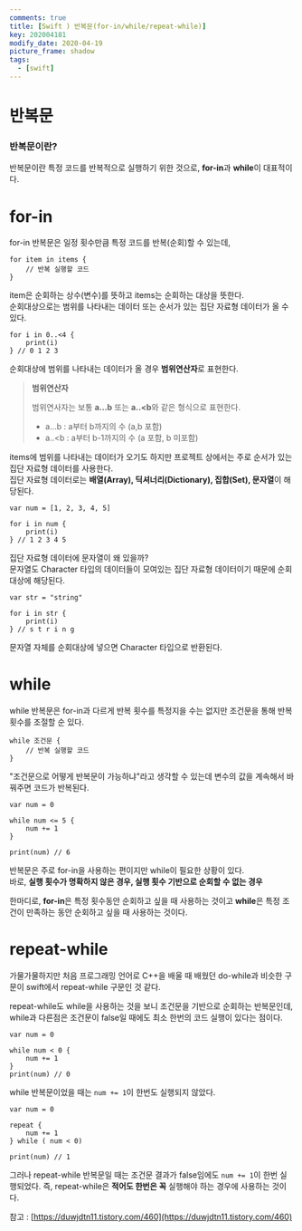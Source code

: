 ```yaml
---
comments: true
title: [Swift ) 반복문(for-in/while/repeat-while)]
key: 202004181
modify_date: 2020-04-19
picture_frame: shadow
tags:
  - [swift]
---
```

 
# 반복문

### 반복문이란?
 
반복문이란 특정 코드를 반복적으로 실행하기 위한 것으로, **for-in**과 **while**이 대표적이다.
 
# for-in
 
for-in 반복문은 일정 횟수만큼 특정 코드를 반복(순회)할 수 있는데,
```
for item in items {
    // 반복 실행할 코드
}
```
item은 순회하는 상수(변수)를 뜻하고 items는 순회하는 대상을 뜻한다.   
순회대상으로는 범위를 나타내는 데이터 또는 순서가 있는 집단 자료형 데이터가 올 수 있다.
```
for i in 0..<4 {
    print(i)
} // 0 1 2 3
```
순회대상에 범위를 나타내는 데이터가 올 경우 **범위연산자**로 표현한다.
 
> **범위연산자**
> 
> 범위연사자는 보통 **a...b** 또는 **a..<b**와 같은 형식으로 표현한다.   
> - a...b : a부터 b까지의 수 (a,b 포함)   
> - a..<b : a부터 b-1까지의 수 (a 포함, b 미포함)
 
 
items에 범위를 나타내는 데이터가 오기도 하지만 프로젝트 상에서는 주로 순서가 있는 집단 자료형 데이터를 사용한다.   
집단 자료형 데이터로는 **배열(Array), 딕셔너리(Dictionary), 집합(Set), 문자열**이 해당된다.
```
var num = [1, 2, 3, 4, 5]
 
for i in num {
    print(i)
} // 1 2 3 4 5
```
집단 자료형 데이터에 문자열이 왜 있을까?   
문자열도 Character 타입의 데이터들이 모여있는 집단 자료형 데이터이기 때문에 순회대상에 해당된다.
```
var str = "string"
 
for i in str {
    print(i)
} // s t r i n g
```
문자열 자체를 순회대상에 넣으면 Character 타입으로 반환된다.
 
# while
 
while 반복문은 for-in과 다르게 반복 횟수를 특정지을 수는 없지만 조건문을 통해 반복 횟수를 조절할 순 있다.
```
while 조건문 {
    // 반복 실행할 코드
}
```
"조건문으로 어떻게 반복문이 가능하냐"라고 생각할 수 있는데 변수의 값을 계속해서 바꿔주면 코드가 반복된다.
```
var num = 0
 
while num <= 5 {
    num += 1
}
 
print(num) // 6
```
반복문은 주로 for-in을 사용하는 편이지만 while이 필요한 상황이 있다.   
바로, **실행 횟수가 명확하지 않은 경우, 실행 횟수 기반으로 순회할 수 없는 경우**   
 
한마디로, **for-in**은 특정 횟수동안 순회하고 싶을 때 사용하는 것이고 **while**은 특정 조건이 만족하는 동안 순회하고 싶을 때 사용하는 것이다.
 
# repeat-while
 
가물가물하지만 처음 프로그래밍 언어로 C++을 배울 때 배웠던 do-while과 비슷한 구문이 swift에서 repeat-while 구문인 것 같다.   
 
repeat-while도 while을 사용하는 것을 보니 조건문을 기반으로 순회하는 반복문인데, while과 다른점은 조건문이 false일 때에도 최소 한번의 코드 실행이 있다는 점이다.
```
var num = 0
 
while num < 0 {
    num += 1
}
print(num) // 0
```
while 반복문이었을 때는 `num += 1`이 한번도 실행되지 않았다.
```
var num = 0

repeat {
    num += 1
} while ( num < 0)

print(num) // 1
```
그러나 repeat-while 반복문일 때는 조건문 결과가 false임에도 `num += 1`이 한번 실행되었다.
즉, repeat-while은 **적어도 한번은 꼭** 실행해야 하는 경우에 사용하는 것이다.
 
참고 : [https://duwjdtn11.tistory.com/460](https://duwjdtn11.tistory.com/460)
